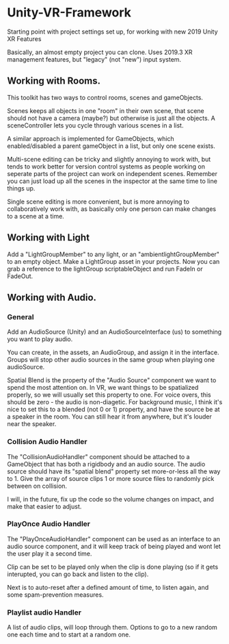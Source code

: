 # Unity-VR-Framework
Starting point with project settings set up, for working with new 2019 Unity XR Features

Basically, an almost empty project you can clone. Uses 2019.3 XR management features, but "legacy" (not "new") input system.
## Working with Rooms.
This toolkit has two ways to control rooms, scenes and gameObjects.

Scenes keeps all objects in one "room" in their own scene, that scene should not have a camera (maybe?) but otherwise is just all the objects. A sceneController lets you cycle through various scenes in a list.

A similar approach is implemented for GameObjects, which enabled/disabled a parent gameObject in a list, but only one scene exists.

Multi-scene editing can be tricky and slightly annoying to work with, but tends to work better for version control systems as people working on seperate parts of the project can work on independent scenes. Remember you can just load up all the scenes in the inspector at the same time to line things up.

Single scene editing is more convenient, but is more annoying to collaboratively work with, as basically only one person can make changes to a scene at a time.

## Working with Light
Add a "LightGroupMember" to any light, or an "ambientlightGroupMember" to an empty object. Make a LightGroup asset in your projects. Now you can grab a reference to the lightGroup scriptableObject and run FadeIn or FadeOut.

## Working with Audio.

### General
Add an AudioSource (Unity) and an AudioSourceInterface (us) to something you want to play audio.

You can create, in the assets, an AudioGroup, and assign it in the interface. Groups will stop other audio sources in the same group when playing one audioSource.

Spatial Blend is the property of the "Audio Source" component we want to spend the most attention on. In VR, we want things to be spatialized properly, so we will usually set this property to one. For voice overs, this should be zero - the audio is non-diagetic. For background music, I think it's nice to set this to a blended (not 0 or 1) property, and have the source be at a speaker in the room. You can still hear it from anywhere, but it's louder near the speaker.

### Collision Audio Handler
The "CollisionAudioHandler" component should be attached to a GameObject that has both a rigidbody and an audio source. The audio source should have its "spatial blend" property set more-or-less all the way to 1. Give the array of source clips 1 or more source files to randomly pick between on collision.

I will, in the future, fix up the code so the volume changes on impact, and make that easier to adjust.

### PlayOnce Audio Handler
The "PlayOnceAudioHandler" component can be used as an interface to an audio source component, and it will keep track of being played and wont let the user play it a second time.

Clip can be set to be played only when the clip is done playing (so if it gets interupted, you can go back and listen to the clip).

Next is to auto-reset after a defined amount of time, to listen again, and some spam-prevention measures.

### Playlist audio Handler
A list of audio clips, will loop through them. Options to go to a new random one each time and to start at a random one.
